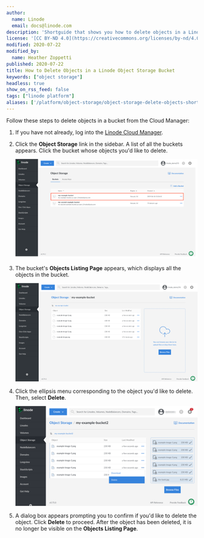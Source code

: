 ```yaml
---
author:
  name: Linode
  email: docs@linode.com
description: 'Shortguide that shows you how to delete objects in a Linode Object Storage bucket.'
license: '[CC BY-ND 4.0](https://creativecommons.org/licenses/by-nd/4.0)'
modified: 2020-07-22
modified_by:
  name: Heather Zoppetti
published: 2020-07-22
title: How to Delete Objects in a Linode Object Storage Bucket
keywords: ["object storage"]
headless: true
show_on_rss_feed: false
tags: ["linode platform"]
aliases: ['/platform/object-storage/object-storage-delete-objects-shortguide/']
---
```


Follow these steps to delete objects in a bucket from the Cloud Manager:

1.  If you have not already, log into the [Linode Cloud Manager](https://cloud.linode.com).

1.  Click the **Object Storage** link in the sidebar. A list of all the buckets appears. Click the bucket whose objects you'd like to delete.

    ![Select an Object Storage Bucket](select-bucket.png "Select an Object Storage Bucket")

1. The bucket's **Objects Listing Page** appears, which displays all the objects in the bucket.

    ![View all of the bucket's objects](view-your-objects.png "View all of the bucket's objects")

1. Click the ellipsis menu corresponding to the object you'd like to delete. Then, select **Delete**.

    ![Delete an object from the bucket](object-storage-delete-object.png "Delete an object from the bucket")

1. A dialog box appears prompting you to confirm if you'd like to delete the object. Click **Delete** to proceed. After the object has been deleted, it is no longer be visible on the **Objects Listing Page**.

